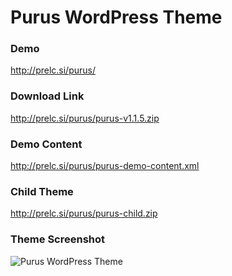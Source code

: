 Purus WordPress Theme
===

### Demo

http://prelc.si/purus/

### Download Link

http://prelc.si/purus/purus-v1.1.5.zip

### Demo Content

http://prelc.si/purus/purus-demo-content.xml

### Child Theme

http://prelc.si/purus/purus-child.zip

### Theme Screenshot

<img src="http://i.imgur.com/wFMvCvl.jpg" alt="Purus WordPress Theme">
